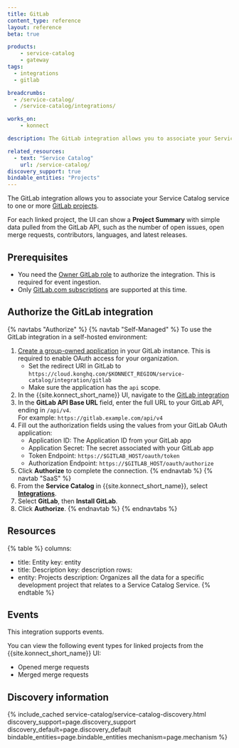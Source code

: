 ```yaml
---
title: GitLab
content_type: reference
layout: reference
beta: true

products:
    - service-catalog
    - gateway
tags:
  - integrations
  - gitlab

breadcrumbs:
  - /service-catalog/
  - /service-catalog/integrations/

works_on:
    - konnect

description: The GitLab integration allows you to associate your Service Catalog Service to one or more GitLab projects

related_resources:
  - text: "Service Catalog"
    url: /service-catalog/
discovery_support: true
bindable_entities: "Projects"
---
```

The GitLab integration allows you to associate your Service Catalog service to one or more [GitLab projects](https://docs.gitlab.com/ee/user/get_started/get_started_projects.html).

For each linked project, the UI can show a **Project Summary** with simple data pulled from the GitLab API, such as the number of open issues, open merge requests, contributors, languages, and latest releases.

## Prerequisites

* You need the [Owner GitLab role](https://docs.gitlab.com/ee/user/permissions.html) to authorize the integration. This is required for event ingestion.
* Only [GitLab.com subscriptions](https://docs.gitlab.com/ee/subscriptions/gitlab_com/) are supported at this time.

## Authorize the GitLab integration
{% navtabs "Authorize" %}
{% navtab "Self-Managed" %}
To use the GitLab integration in a self-hosted environment:

1. [Create a group-owned application](https://docs.gitlab.com/integration/oauth_provider/) in your GitLab instance. This is required to enable OAuth access for your organization.
   * Set the redirect URI in GitLab to `https://cloud.konghq.com/$KONNECT_REGION/service-catalog/integration/gitlab`
   * Make sure the application has the `api` scope.
1. In the {{site.konnect_short_name}} UI, navigate to the [GitLab integration](https://cloud.konghq.com/service-catalog/integrations/gitlab/configuration)
1. In the **GitLab API Base URL** field, enter the full URL to your GitLab API, ending in `/api/v4`.  
   For example: `https://gitlab.example.com/api/v4`
1. Fill out the authorization fields using the values from your GitLab OAuth application:
   * Application ID: The Application ID from your GitLab app
   * Application Secret: The secret associated with your GitLab app
   * Token Endpoint: `https://$GITLAB_HOST/oauth/token`
   * Authorization Endpoint: `https://$GITLAB_HOST/oauth/authorize`
1. Click **Authorize** to complete the connection.
{% endnavtab %}
{% navtab "SaaS" %}
1. From the **Service Catalog** in {{site.konnect_short_name}}, select **[Integrations](https://cloud.konghq.com/us/service-catalog/integrations)**. 
1. Select **GitLab**, then **Install GitLab**.
1. Click **Authorize**. 
{% endnavtab %}
{% endnavtabs %}
## Resources

<!--vale off-->
{% table %}
columns:
  - title: Entity
    key: entity
  - title: Description
    key: description
rows:
  - entity: Projects
    description: Organizes all the data for a specific development project that relates to a Service Catalog Service.
{% endtable %}
<!--vale on-->

## Events

This integration supports events.

You can view the following event types for linked projects from the {{site.konnect_short_name}} UI:

* Opened merge requests
* Merged merge requests


## Discovery information

<!-- vale off-->

{% include_cached service-catalog/service-catalog-discovery.html 
   discovery_support=page.discovery_support
   discovery_default=page.discovery_default
   bindable_entities=page.bindable_entities
   mechanism=page.mechanism %}

<!-- vale on-->